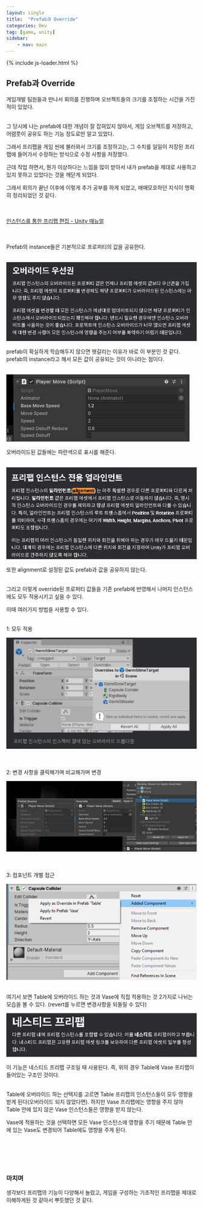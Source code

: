 ```yaml
---
layout: single
title:  "Prefab과 Override"
categories: Dev
tag: [game, unity]
sidebar:
    - nav: main
---
```


{% include js-loader.html %}



## Prefab과 Override


게임개발 팀원들과 만나서 회의를 진행하며 오브젝트들의 크기를 조절하는 시간을 가진 적이 있었다.
<br>
<br>

그 당시에 나는 prefab에 대한 개념이 잘 잡혀있지 않아서, 게임 오브젝트를 저장하고, 어렴풋이 공유도 하는 기능 정도로만 알고 있었다.

그래서 프리팹을 게임 씬에 불러와서 크기를 조정하고는, 그 수치를 일일이 저장된 프리팹에 들어가서 수정하는 방식으로 수정 사항을 저장했다. 

근데 작업 하면서, 뭔가 이상하다는 느낌을 많이 받아서 내가 prefab을 제대로 사용하고 있지 못하고 있었다는 것을 깨닫게 되었다.

그래서  회의가 끝난 이후에 이렇게 추가 공부를 하게 되었고, 애매모호하던 지식이 명확히 정리되었던 것 같다.
<br>
<br>
<br>

[인스턴스를 통한 프리팹 편집 - Unity 매뉴얼](https://docs.unity3d.com/kr/2021.3/Manual/EditingPrefabViaInstance.html)
<br>
<br>
<br>

Prefab의 instance들은 기본적으로 프로퍼티의 값을 공유한다.
<br>
<br>

![alt text](<../images/2025-08-29/image 1.png>)

prefab이 확실하게 학습해두지 않으면 헷갈리는 이유가 바로 이 부분인 것 같다. prefab의 instance라고 해서 모든 값이 공유되는 것이 아니라는 점이다.
<br>
<br>

![alt text](<../images/2025-08-29/image 2.png>)


오버라이드된 값들에는 파란색으로 표시를 해준다.
<br>
<br>


![alt text](<../images/2025-08-29/image 3.png>)

또한 alignment로 설정된 값도 prefab과 값을 공유하지 않는다.
<br>
<br>

그리고 이렇게 override된 프로퍼티 값들을 기존 prefab에 반영해서 나머지 인스턴스에도 모두 적용시키고 싶을 수 있다.

이때 여러가지 방법을 사용할 수 있다.
<br>
<br>

1: 모두 적용

![alt text](<../images/2025-08-29/image 4.png>)
<br>
<br>
<br>

2: 변경 사항을 클릭해가며 비교해가며 변경

![alt text](<../images/2025-08-29/image 5.png>)
<br>
<br>
<br>

3: 컴포넌트 개별 접근

![alt text](<../images/2025-08-29/image 6.png>)
<br>
<br>

여기서 보면 Table에 오버라이드 하는 것과 Vase에 직접 적용하는 것 2가지로 나뉘는 모습을 볼 수 있다. (revert를 누르면 변경사항을 되돌릴 수 있다)

![alt text](<../images/2025-08-29/image 7.png>)

이 기능은 네스티드 프리팹 구조일 때 사용된다. 즉, 위의 경우 Table에 Vase 프리팹이 들어있는 구조인 것이다.
<br>
<br>

Table에 오버라이드 하는 선택지를 고르면 Table 프리팹의 인스턴스들이 모두 영향을 받게 된다(오버라이드 되지 않았다면). 하지만 Vase 프리팹에는 영향을 주지 않아 Table 안에 있지 않은 Vase 인스턴스들은 영향을 받지 않는다. 

Vase에 적용하는 것을 선택하면 모든 Vase 인스턴스에 영향을 주기 때문에 Table 안에 있는 Vase도 변경되어 Table에도 영향을 주게 된다.

<br>
<br>
<br>
<br>

### 마치며

생각보다 프리팹의 기능이 다양해서 놀랐고, 게임을 구성하는 기초적인 프리팹을 제대로 이해하게된 것 같아서 뿌듯했던 것 같다.